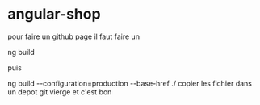 <h1>angular-shop</h1> 
pour faire un github page il faut faire un 
<p> ng build</p>
   puis
<p>ng build --configuration=production --base-href ./
copier les fichier dans un depot git vierge et c'est bon
</p> 
